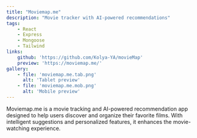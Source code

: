 ```yaml
---
title: "Moviemap.me"
description: "Movie tracker with AI-powered recommendations"
tags: 
    - React
    - Express
    - Mongoose
    - Tailwind
links:
    github: 'https://github.com/Kolya-YA/movieMap'
    preview: 'https://moviemap.me/'
gallery:
    - file: 'moviemap.me.tab.png'
      alt: 'Tablet preview'
    - file: 'moviemap.me.mob.png'
      alt: 'Mobile preview'
---
```


Moviemap.me is a movie tracking and AI-powered recommendation app designed to help users discover and organize their favorite films. With intelligent suggestions and personalized features, it enhances the movie-watching experience.
